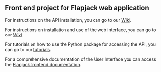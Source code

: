 ## Front end project for Flapjack web application

For instructions on the API installation, you can go to our [Wiki](https://github.com/SynBioUC/flapjack_api/wiki).

For instructions on installation and use of the web interface, you can go to our [Wiki](https://github.com/SynBioUC/flapjack_frontend/wiki).

For tutorials on how to use the Python package for accessing the API, you can go to our [tutorials](https://github.com/SynBioUC/flapjack/tree/master/notebooks).

For a comprehensive documentation of the User Interface you can access the [Flapjack frontend documentation](https://github.com/SynBioUC/flapjack_frontend/blob/gh-pages/Flapjack_doc_frontend.pdf).
